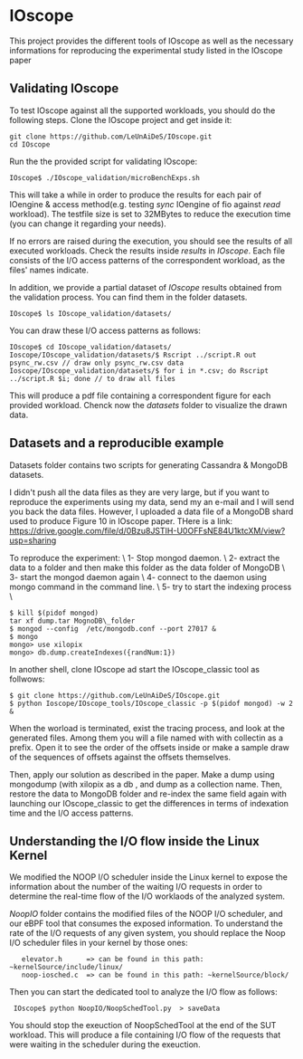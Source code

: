 # IOscope
This project provides the different tools of IOscope as well as the necessary informations for reproducing the experimental study listed in the IOscope paper 


## Validating IOscope
To test IOscope against all the supported workloads, you should do the following steps. 
Clone the IOscope project and get inside it: 
```
git clone https://github.com/LeUnAiDeS/IOscope.git
cd IOscope
```

Run the the provided script for validating IOscope: 
```
IOscope$ ./IOscope_validation/microBenchExps.sh
```
This will take a while in order to produce the results for each pair of IOengine & access method(e.g. testing *sync* IOengine of fio against *read* workload). The testfile size is set to 32MBytes to reduce the execution time (you can change it regarding your needs).


If no errors are raised during the execution, you should see the results of all executed workloads. Check the results 
inside *results* in *IOscope*. Each file consists of the I/O access patterns of the correspondent workload, as the files' names indicate. 

In addition, we provide a partial dataset of *IOscope* results obtained from the validation process. 
You can find them in the folder datasets.
```
IOscope$ ls IOscope_validation/datasets/
```
You can draw these I/O access patterns as follows:
```
IOscope$ cd IOscope_validation/datasets/
Ioscope/IOscope_validation/datasets/$ Rscript ../script.R out psync_rw.csv // draw only psync_rw.csv data
Ioscope/IOscope_validation/datasets/$ for i in *.csv; do Rscript ../script.R $i; done // to draw all files
```
This will produce a pdf file containing a correspondent figure for each provided workload.
Chenck now the *datasets* folder to visualize the drawn data.


## Datasets and a reproducible example 

Datasets folder contains two scripts for generating Cassandra & MongoDB datasets. 

I didn't push all the  data files as they are very large, but if you want to 
reproduce the experiments using my data, send my an e-mail and I will send you back the data files. 
However, I uploaded a data file of a MongoDB shard used to produce Figure 10 in IOscope paper.
THere is a link: https://drive.google.com/file/d/0Bzu8JSTIH-U0OFFsNE84U1ktcXM/view?usp=sharing

To reproduce the experiment: \\
1- Stop mongod daemon.  \\
2- extract the data to a folder and then make this folder as the data folder of MongoDB \\
3- start the mongod daemon again \\ 
4- connect to the daemon using mongo command in the command line. \\
5- try to start the indexing process \\

```
$ kill $(pidof mongod)
tar xf dump.tar MognoDB\_folder
$ mongod --config  /etc/mongodb.conf --port 27017 &
$ mongo
mongo> use xilopix
mongo> db.dump.createIndexes({randNum:1})
```
In another shell, clone IOscope ad start the IOscope\_classic tool as follwows: 

```
$ git clone https://github.com/LeUnAiDeS/IOscope.git
$ python Ioscope/IOscope_tools/IOscope_classic -p $(pidof mongod) -w 2 & 
```

When the worload is terminated, exist the tracing process, and look at the generated files. Among them you will a file named with with collectin as a prefix. Open it to see the order of the offsets inside or make a sample draw of the sequences of offsets against the offsets themselves. 

Then, apply our solution as described in the paper. Make a dump using mongodump (with xilopix as a db , and dump as a collection name. Then, restore the data to MongoDB folder and re-index the same field again with launching our IOscope\_classic 
to get the differences in terms of indexation time and the I/O access patterns.

## Understanding the I/O flow inside the Linux Kernel
We modified the NOOP I/O scheduler inside the Linux kernel to expose the information about the number of the 
waiting I/O requests in order to determine the real-time flow of the I/O worklaods of the analyzed system.


*NoopIO* folder contains the modified files of the NOOP I/O scheduler, and our eBPF tool that consumes the exposed information.
To understand the rate of the I/O requests of any given system, you should replace the Noop I/O scheduler files in your kernel 
by those ones: 
```
   elevator.h      => can be found in this path: ~kernelSource/include/linux/
   noop-iosched.c  => can be found in this path: ~kernelSource/block/
``` 
Then you can start the dedicated tool to analyze the I/O flow as follows: 
```
 IOscope$ python NoopIO/NoopSchedTool.py  > saveData
 ```
 You should stop the exeuction of NoopSchedTool at the end of the SUT workload. This will produce a file containing I/O flow of the requests that were waiting in the scheduler during the exeuction. 

